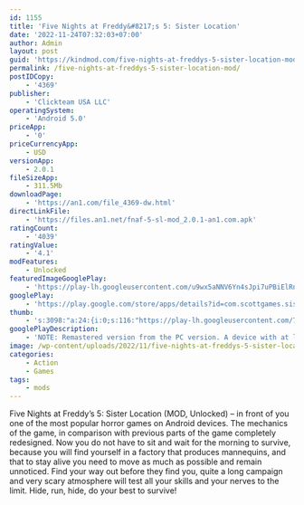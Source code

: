 ```yaml
---
id: 1155
title: 'Five Nights at Freddy&#8217;s 5: Sister Location'
date: '2022-11-24T07:32:03+07:00'
author: Admin
layout: post
guid: 'https://kindmod.com/five-nights-at-freddys-5-sister-location-mod/'
permalink: /five-nights-at-freddys-5-sister-location-mod/
postIDCopy:
    - '4369'
publisher:
    - 'Clickteam USA LLC'
operatingSystem:
    - 'Android 5.0'
priceApp:
    - '0'
priceCurrencyApp:
    - USD
versionApp:
    - 2.0.1
fileSizeApp:
    - 311.5Mb
downloadPage:
    - 'https://an1.com/file_4369-dw.html'
directLinkFile:
    - 'https://files.an1.net/fnaf-5-sl-mod_2.0.1-an1.com.apk'
ratingCount:
    - '4039'
ratingValue:
    - '4.1'
modFeatures:
    - Unlocked
featuredImageGooglePlay:
    - 'https://play-lh.googleusercontent.com/u9wx5aNNV6Yn4sJpi7uPBiElRnfAp1zUrn8Xqb4Dx_WBoOPHlB6G6gaYLI-mEXyABPnz'
googlePlay:
    - 'https://play.google.com/store/apps/details?id=com.scottgames.sisterlocation'
thumb:
    - 's:3098:"a:24:{i:0;s:116:"https://play-lh.googleusercontent.com/75i5YoMEFs1QkHJpcyFernTvq5TWISIoBGIGXXTuV2VTCZ54mOUNXmQdxrC2SHj2LMQ7=w526-h296";i:1;s:116:"https://play-lh.googleusercontent.com/TAgba_AFOkrTYLS6_dl3O3MJbl_INc82XUYmXSN017Pm9NOZpyio4N2CxjrVbBQYM1Lb=w526-h296";i:2;s:115:"https://play-lh.googleusercontent.com/pRRxkNCsXqknjRm_a5kTcQ84JhvO0VPORxTX30GT_tXvn-HlWRI_TrE02bk0-rQ0YuQ=w526-h296";i:3;s:115:"https://play-lh.googleusercontent.com/aPEMg12z3IiKJjtgr7u95gcH_4CrUZP1zOcGw50UdgzKFiMKjHfpGYVdF8VAgfumli8=w526-h296";i:4;s:114:"https://play-lh.googleusercontent.com/1B3iMBmPhAfXskh4QXwhixYoHf9l-rzmYt_7BV2Wb6AHO9_BhvQOXUJTGSZGq0Eirg=w526-h296";i:5;s:116:"https://play-lh.googleusercontent.com/IocpFs5GB7F_wtsi8ukMGGCbe9zWI2OSZEMUjm4hXgQn1hPh1yyhw1UldGhHbBAJ0tjG=w526-h296";i:6;s:115:"https://play-lh.googleusercontent.com/ThNAhc8B5ADfGBajv0M8WNxBLrW54-S0tsMZk3QraXO5dd6Pd4zU1YY5FOkbYdeEobo=w526-h296";i:7;s:115:"https://play-lh.googleusercontent.com/XP2FftkF3XNJ9WH1ycCh-ReLyC4koa3jgaj8_a8BPgPPtGBk-gLlzBK3s62wtB27lWc=w526-h296";i:8;s:116:"https://play-lh.googleusercontent.com/qWsr7Ei-ZNPyq8hkCmIqZJQ49b3PAI1A7unS3oWBbu0mzgzmVWhrriXNeiKicIpyFGxo=w526-h296";i:9;s:115:"https://play-lh.googleusercontent.com/xI-593PlD142xcnY5EcZsr0oYUPkoUI6E8Ti-6Nxf3VGj9wUYYFfCKamF8DMARa8YCE=w526-h296";i:10;s:116:"https://play-lh.googleusercontent.com/HTTzp6RkdKM4KD0FrMb37WRGOs8nMO3ZfGpvgz4XefJHF7e0KQ5LFxWQkbOCVqlXWtMZ=w526-h296";i:11;s:114:"https://play-lh.googleusercontent.com/dQuRNkMZV797lRocxnk-y_hMRuJSIAX5IFNRSpyYl9nEZS9AYhL_DB4YQBe4_uy9DQ=w526-h296";i:12;s:115:"https://play-lh.googleusercontent.com/7D0zgLw3Iu-208c0I_4PfpueIjDnDOAnblMdwCb7ChxgJZPiwks3CvMhxa4yPYtpWQo=w526-h296";i:13;s:115:"https://play-lh.googleusercontent.com/6EKkt0YRStXDqrpBBlLygJ_rT824xQ-z-zamlzojtnvPNPf_lbq4cia-2MNqZnH3z6g=w526-h296";i:14;s:114:"https://play-lh.googleusercontent.com/IOfx_xXfnk4eMJQMbPgB5lo2YYdsIvoRJ6syzDYZzHQwywzsM2N5vuz-v13DtUuAKQ=w526-h296";i:15;s:115:"https://play-lh.googleusercontent.com/7-X50skHbFJFRRvlqQ0kI2MFvubSZWyfdn040YpnFLGdgTXZ3UyEwLBRNP721aRERTY=w526-h296";i:16;s:115:"https://play-lh.googleusercontent.com/a7BW-MACXJpsCaKgZffBou5TRZv6DIAZKL3prgkoKHBpyC80MDlWDu7KYOoZpn8IN1A=w526-h296";i:17;s:115:"https://play-lh.googleusercontent.com/Ux45Oh5p-CZsXHz9wse9ejIov6oQj_3AVp6mzO6-Jgv2xWaRiS_zIJJ_-iRsi5w_UfY=w526-h296";i:18;s:115:"https://play-lh.googleusercontent.com/AvZj7A5yS5EittIL53qqVmpLxfdY62YQKeddlMr8Uttgmy5knUXRsGQ2dd8_F86Y-X4=w526-h296";i:19;s:115:"https://play-lh.googleusercontent.com/SHTIxZ98tuIRrkY8hehR1AUpTDrxHoTh5ILA-tiW2QpqMqkG1lpsE17UCH9ojPVjzRA=w526-h296";i:20;s:116:"https://play-lh.googleusercontent.com/ErMXeGCgpWjV9JpJ8Rrd-KZZfxxU9lgbzeopJAOB6J9KHyOTrqJ5Pq4CJAcl1xwYFmbX=w526-h296";i:21;s:115:"https://play-lh.googleusercontent.com/BfIC6ChurZ21QmtQKt4mye7ksYz7otXOmxdT6KuY1wBLceKCDMFQGwq8gFFZDR7UPuU=w526-h296";i:22;s:116:"https://play-lh.googleusercontent.com/dx0XVhzn7Hk41KaG_VHvFZ63VnSSdXVFVIM3kBKa3yZ-ke8Qi2wLqtXPAWvhGlXGpETD=w526-h296";i:23;s:116:"https://play-lh.googleusercontent.com/qANMm7QOjqlo8lcXrYqrEuzdbIvOpYH7SXG6FQmCJ6ORoifycHuC91869x9K2NpwVrtM=w526-h296";}";'
googlePlayDescription:
    - 'NOTE: Remastered version from the PC version. A device with at least 3 GB of RAM is required for this game to run properly.. Welcome to Circus Baby''s Pizza World, where family fun and interactivity go beyond anything you''ve seen at those *other* pizza places! With cutting-edge animatronic entertainers that will knock your kids'' socks off, as well as customized pizza catering, no party is complete without Circus Baby and the gang!. Now hiring: Late night technician. Must enjoy cramped spaces and be comfortable around active machinery. Not responsible for death or dismemberment.'
image: /wp-content/uploads/2022/11/five-nights-at-freddys-5-sister-location-mod.png
categories:
    - Action
    - Games
tags:
    - mods
---
```


Five Nights at Freddy’s 5: Sister Location (MOD, Unlocked) – in front of you one of the most popular horror games on Android devices. The mechanics of the game, in comparison with previous parts of the game completely redesigned. Now you do not have to sit and wait for the morning to survive, because you will find yourself in a factory that produces mannequins, and that to stay alive you need to move as much as possible and remain unnoticed. Find your way out before they find you, quite a long campaign and very scary atmosphere will test all your skills and your nerves to the limit. Hide, run, hide, do your best to survive!